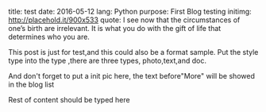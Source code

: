 title: test
date: 2016-05-12
lang: Python
purpose: First Blog testing
initimg: http://placehold.it/900x533
quote: I see now that the circumstances of one’s birth are irrelevant. It is what you do with the gift of life that determines who you are.

This post is just for test,and this could also be a format sample. Put the style type 
into the type ,there are three types, photo,text,and doc.

And don't forget to put a init pic here, the text before"More" will be showed in the blog list




<!--More-->


Rest of content should be typed here



